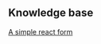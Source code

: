 ## Knowledge base

[A simple react form](https://www.positronx.io/how-to-build-a-simple-contact-form-in-react-js-app/)
